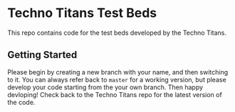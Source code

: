 # Techno Titans Test Beds
This repo contains code for the test beds developed by the Techno Titans.

## Getting Started
Please begin by creating a new branch with your name, and then switching to it. You can always refer back to ``master`` for a working version, but please develop your code starting from the your own branch. Then happy devloping! Check back to the Techno Titans repo for the latest version of the code.
